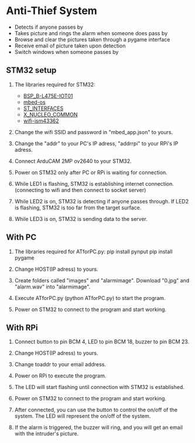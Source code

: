 # Anti-Thief System #
* Detects if anyone passes by
* Takes picture and rings the alarm when someone does pass by
* Browse and clear the pictures taken through a pygame interface
* Receive email of picture taken upon detection
* Switch windows when someone passes by

## STM32 setup ##

1. The libraries required for STM32:
   * [BSP_B-L475E-IOT01](http://os.mbed.com/teams/ST/code/BSP_B-L475E-IOT01/)
   * [mbed-os](https://github.com/ARMmbed/mbed-os/)
   * [ST_INTERFACES](https://developer.mbed.org/teams/ST/code/ST_INTERFACES/)
   * [X_NUCLEO_COMMON](https://developer.mbed.org/teams/ST/code/X_NUCLEO_COMMON/)
   * [wifi-ism43362](https://github.com/ARMmbed/wifi-ism43362)

2. Change the wifi SSID and password in "mbed_app.json" to yours.

3. Change the "addr" to your PC's IP adress, "addrrpi" to your RPi's IP adress.

4. Connect ArduCAM 2MP ov2640 to your STM32.

5. Power on STM32 only after PC or RPi is waiting for connection.

6. While LED1 is flashing, STM32 is establishing internet connection.
  (connecting to wifi and then connect to socket server)

7. While LED2 is on, STM32 is detecting if anyone passes through.
  If LED2 is flashing, STM32 is too far from the target surface.

8. While LED3 is on, STM32 is sending data to the server.

## With PC ##

1. The libraries required for ATforPC.py:
   pip install pynput
   pip install pygame

2. Change HOST(IP adress) to yours.

3. Create folders called "images" and "alarmimage".
  Download "0.jpg" and "alarm.wav" into "alarmimage".

4. Execute ATforPC.py (python ATforPC.py) to start the program.

5. Power on STM32 to connect to the program and start working.


## With RPi ##

1. Connect button to pin BCM 4, LED to pin BCM 18, buzzer to pin BCM 23.

2. Change HOST(IP adress) to yours.

3. Change toaddr to your email address.

4. Power on RPi to execute the program.

5. The LED will start flashing until connection with STM32 is established.

6. Power on STM32 to connect to the program and start working.

7. After connected, you can use the button to control the on/off of the system.
  The LED will represent the on/off of the system.

8. If the alarm is triggered, the buzzer will ring, 
  and you will get an email with the intruder's picture.
